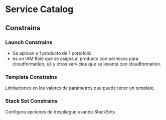 # Service Catalog

## Constrains

### Launch Constrains

- Se aplican a 1 producto de 1 portafolio
- es un IAM Role que se asigna al producto con permisos para cloudformation, s3 y otros servicios que se levante con cloudformation.


### Template Constrains

Limitaciones en los valores de parámetros que puede tener un template.


### Stack Set Constrains

Configura opciones de despliegue usando StackSets